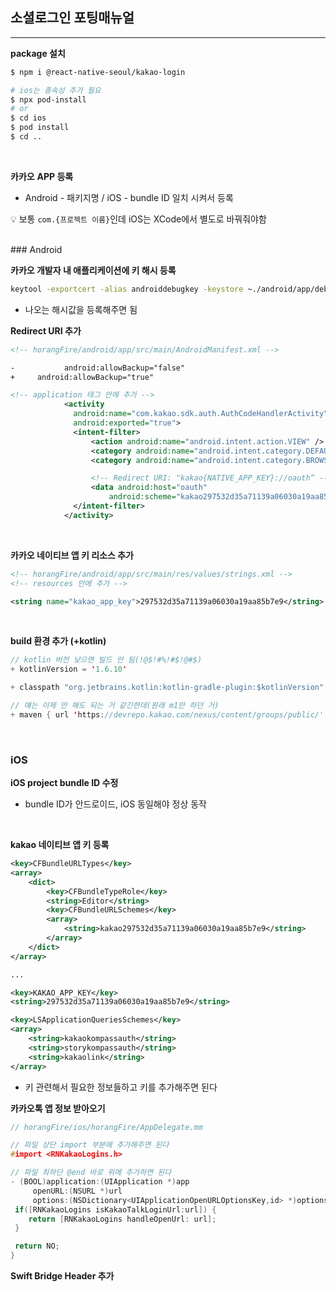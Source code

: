 ## 소셜로그인 포팅매뉴얼

<hr>

**package 설치**

```bash
$ npm i @react-native-seoul/kakao-login

# ios는 종속성 추가 필요
$ npx pod-install
# or
$ cd ios
$ pod install
$ cd ..
```

<br>

**카카오** **APP 등록**

- Android - 패키지명 / iOS - bundle ID 일치 시켜서 등록

💡 보통 `com.{프로젝트 이름}`인데 iOS는 XCode에서 별도로 바꿔줘야함

<br>
### Android

**카카오 개발자 내 애플리케이션에 키 해시 등록**

```bash
keytool -exportcert -alias androiddebugkey -keystore ~./android/app/debug.keystore -storepass android -keypass android | openssl sha1 -binary | openssl base64
```

- 나오는 해시값을 등록해주면 됨
  <br>

**Redirect URI 추가**

```xml
<!-- horangFire/android/app/src/main/AndroidManifest.xml -->

-			android:allowBackup="false"
+     android:allowBackup="true"

<!-- application 태그 안에 추가 -->
			<activity
			  android:name="com.kakao.sdk.auth.AuthCodeHandlerActivity"
			  android:exported="true">
			  <intent-filter>
			      <action android:name="android.intent.action.VIEW" />
			      <category android:name="android.intent.category.DEFAULT" />
			      <category android:name="android.intent.category.BROWSABLE" />

			      <!-- Redirect URI: "kakao{NATIVE_APP_KEY}://oauth“ -->
			      <data android:host="oauth"
			          android:scheme="kakao297532d35a71139a06030a19aa85b7e9" />
			  </intent-filter>
			</activity>
```

<br>

**카카오 네이티브 앱 키 리소스 추가**

```xml
<!-- horangFire/android/app/src/main/res/values/strings.xml -->
<!-- resources 안에 추가 -->

<string name="kakao_app_key">297532d35a71139a06030a19aa85b7e9</string>
```

<br>

**build 환경 추가 (+kotlin)**

```java
// kotlin 버전 낮으면 빌드 안 됨(!@$!#%!#$!@#$)
+ kotlinVersion = '1.6.10'

+ classpath "org.jetbrains.kotlin:kotlin-gradle-plugin:$kotlinVersion"

// 얘는 이제 안 해도 되는 거 같긴한데(원래 m1만 하던 거)
+ maven { url 'https://devrepo.kakao.com/nexus/content/groups/public/' }
```

<br>

### iOS

**iOS project bundle ID 수정**

- bundle ID가 안드로이드, iOS 동일해야 정상 동작

<br>

**kakao 네이티브 앱 키 등록**

```xml
<key>CFBundleURLTypes</key>
<array>
	<dict>
		<key>CFBundleTypeRole</key>
		<string>Editor</string>
		<key>CFBundleURLSchemes</key>
		<array>
			<string>kakao297532d35a71139a06030a19aa85b7e9</string>
		</array>
	</dict>
</array>

...

<key>KAKAO_APP_KEY</key>
<string>297532d35a71139a06030a19aa85b7e9</string>

<key>LSApplicationQueriesSchemes</key>
<array>
	<string>kakaokompassauth</string>
	<string>storykompassauth</string>
	<string>kakaolink</string>
</array>
```

- 키 관련해서 필요한 정보들하고 키를 추가해주면 된다
  <br>

**카카오톡 앱 정보 받아오기**

```cpp
// horangFire/ios/horangFire/AppDelegate.mm

// 파일 상단 import 부분에 추가해주면 된다
#import <RNKakaoLogins.h>

// 파일 최하단 @end 바로 위에 추가하면 된다
- (BOOL)application:(UIApplication *)app
     openURL:(NSURL *)url
     options:(NSDictionary<UIApplicationOpenURLOptionsKey,id> *)options {
 if([RNKakaoLogins isKakaoTalkLoginUrl:url]) {
    return [RNKakaoLogins handleOpenUrl: url];
 }

 return NO;
}
```

**Swift Bridge Header 추가**
